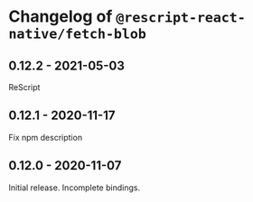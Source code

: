 # Changelog of `@rescript-react-native/fetch-blob`

## 0.12.2 - 2021-05-03

ReScript

## 0.12.1 - 2020-11-17

Fix npm description

## 0.12.0 - 2020-11-07

Initial release. Incomplete bindings.
